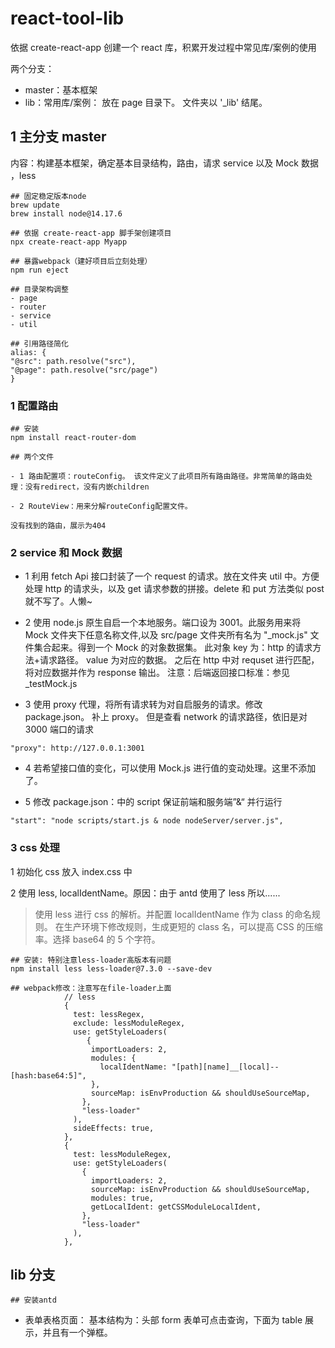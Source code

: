 # react-tool-lib

依据 create-react-app 创建一个 react 库，积累开发过程中常见库/案例的使用

两个分支：

- master：基本框架
- lib：常用库/案例： 放在 page 目录下。 文件夹以 '\_lib' 结尾。

## 1 主分支 master

内容：构建基本框架，确定基本目录结构，路由，请求 service 以及 Mock 数据 ，less

```
## 固定稳定版本node
brew update
brew install node@14.17.6

## 依据 create-react-app 脚手架创建项目
npx create-react-app Myapp

## 暴露webpack（建好项目后立刻处理）
npm run eject

## 目录架构调整
- page
- router
- service
- util

## 引用路径简化
alias: {
"@src": path.resolve("src"),
"@page": path.resolve("src/page")
}
```

### 1 配置路由

```
## 安装
npm install react-router-dom

## 两个文件

- 1 路由配置项：routeConfig。 该文件定义了此项目所有路由路径。非常简单的路由处理：没有redirect，没有内嵌children

- 2 RouteView：用来分解routeConfig配置文件。

没有找到的路由，展示为404
```

### 2 service 和 Mock 数据

- 1 利用 fetch Api 接口封装了一个 request 的请求。放在文件夹 util 中。方便处理 http 的请求头，以及 get 请求参数的拼接。delete 和 put 方法类似 post 就不写了。人懒~

- 2 使用 node.js 原生自启一个本地服务。端口设为 3001。此服务用来将 Mock 文件夹下任意名称文件,以及 src/page 文件夹所有名为 "\_mock.js" 文件集合起来。得到一个 Mock 的对象数据集。 此对象 key 为：http 的请求方法+请求路径。 value 为对应的数据。 之后在 http 中对 requset 进行匹配，将对应数据并作为 response 输出。 注意：后端返回接口标准：参见\_testMock.js

- 3 使用 proxy 代理，将所有请求转为对自启服务的请求。修改 package.json。 补上 proxy。 但是查看 network 的请求路径，依旧是对 3000 端口的请求

```
"proxy": http://127.0.0.1:3001
```

- 4 若希望接口值的变化，可以使用 Mock.js 进行值的变动处理。这里不添加了。

- 5 修改 package.json：中的 script 保证前端和服务端”&“ 并行运行

```
"start": "node scripts/start.js & node nodeServer/server.js",
```

### 3 css 处理

1 初始化 css 放入 index.css 中

2 使用 less, localIdentName。原因：由于 antd 使用了 less 所以......

> 使用 less 进行 css 的解析。并配置 localIdentName 作为 class 的命名规则。 在生产环境下修改规则，生成更短的 class 名，可以提高 CSS 的压缩率。选择 base64 的 5 个字符。

```
## 安装: 特别注意less-loader高版本有问题
npm install less less-loader@7.3.0 --save-dev
```

```
## webpack修改：注意写在file-loader上面
            // less
            {
              test: lessRegex,
              exclude: lessModuleRegex,
              use: getStyleLoaders(
                 {
                  importLoaders: 2,
                  modules: {
                    localIdentName: "[path][name]__[local]--[hash:base64:5]",
                  },
                  sourceMap: isEnvProduction && shouldUseSourceMap,
                },
                "less-loader"
              ),
              sideEffects: true,
            },
            {
              test: lessModuleRegex,
              use: getStyleLoaders(
                {
                  importLoaders: 2,
                  sourceMap: isEnvProduction && shouldUseSourceMap,
                  modules: true,
                  getLocalIdent: getCSSModuleLocalIdent,
                },
                "less-loader"
              ),
            },
```

## lib 分支

```
## 安装antd
```

- 表单表格页面： 基本结构为：头部 form 表单可点击查询，下面为 table 展示，并且有一个弹框。
